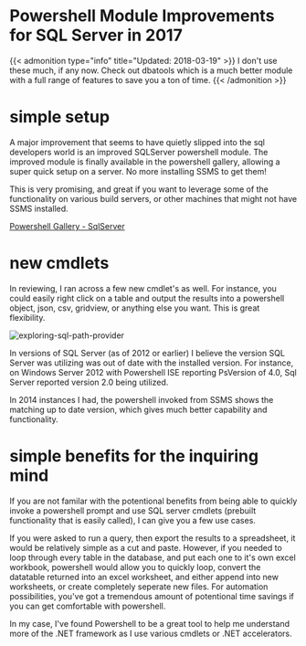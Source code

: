 # Powershell Module Improvements for SQL Server in 2017


{{&lt; admonition type=&#34;info&#34; title=&#34;Updated: 2018-03-19&#34; &gt;}}
I don&#39;t use these much, if any now. Check out dbatools which is a much better module with a full range of features to save you a ton of time.
{{&lt; /admonition &gt;}}

# simple setup

A major improvement that seems to have quietly slipped into the sql developers world is an improved SQLServer powershell module. The improved module is finally available in the powershell gallery, allowing a super quick setup on a server. No more installing SSMS to get them!

This is very promising, and great if you want to leverage some of the functionality on various build servers, or other machines that might not have SSMS installed.

[Powershell Gallery - SqlServer](http://bit.ly/2pOwVtj)

# new cmdlets

In reviewing, I ran across a few new cmdlet&#39;s as well. For instance, you could easily right click on a table and output the results into a powershell object, json, csv, gridview, or anything else you want. This is great flexibility.

![exploring-sql-path-provider](/images/exploring-sql-path-provider.png)


In versions of SQL Server (as of 2012 or earlier) I believe the version SQL Server was utilizing was out of date with the installed version. For instance, on Windows Server 2012 with Powershell ISE reporting PsVersion of 4.0, Sql Server reported version 2.0 being utilized.

In 2014 instances I had, the powershell invoked from SSMS shows the matching up to date version, which gives much better capability and functionality.

# simple benefits for the inquiring mind

If you are not familar with the potentional benefits from being able to quickly invoke a powershell prompt and use SQL server cmdlets (prebuilt functionality that is easily called), I can give you a few use cases.

If you were asked to run a query, then export the results to a spreadsheet, it would be relatively simple as a cut and paste. However, if you needed to loop through every table in the database, and put each one to it&#39;s own excel workbook, powershell would allow you to quickly loop, convert the datatable returned into an excel worksheet, and either append into new worksheets, or create completely seperate new files. For automation possibilities, you&#39;ve got a tremendous amount of potentional time savings if you can get comfortable with powershell.

In my case, I&#39;ve found Powershell to be a great tool to help me understand more of the .NET framework as I use various cmdlets or .NET accelerators.

